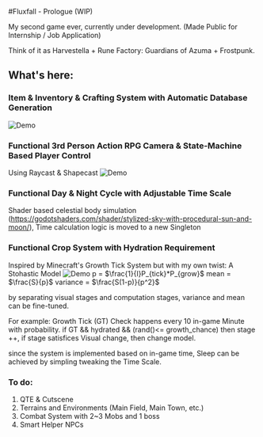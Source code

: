 #Fluxfall - Prologue (WIP)

My second game ever, currently under development. (Made Public for Internship / Job Application)

Think of it as Harvestella + Rune Factory: Guardians of Azuma + Frostpunk.

## What's here:

### Item & Inventory & Crafting System with Automatic Database Generation
![Demo](demo_gifs/inventory_crafting_demo.gif)
### Functional 3rd Person Action RPG Camera & State-Machine Based Player Control 
Using Raycast & Shapecast
![Demo](demo_gifs/player_control_demo.gif)
### Functional Day & Night Cycle with Adjustable Time Scale
Shader based celestial body simulation (https://godotshaders.com/shader/stylized-sky-with-procedural-sun-and-moon/), Time calculation logic is moved to a new Singleton

### Functional Crop System with Hydration Requirement
Inspired by Minecraft's Growth Tick System but with my own twist: A Stohastic Model
![Demo](demo_gifs/crop_daynight_demo.gif)
p = $\frac{1}{I}P_{tick}*P_{grow}$
mean = $\frac{S}{p}$
variance = $\frac{S(1-p)}{p^2}$

by separating visual stages and computation stages, variance and mean can be fine-tuned. 

For example: 
Growth Tick (GT) Check happens every 10 in-game Minute with probability. 
if GT && hydrated && (rand()<= growth_chance) then stage ++, if stage satisfices Visual change, then change model.


since the system is implemented based on in-game time, Sleep can be achieved by simpling tweaking the Time Scale.

### To do:
1. QTE & Cutscene
2. Terrains and Environments (Main Field, Main Town, etc.)
3. Combat System with 2~3 Mobs and 1 boss
4. Smart Helper NPCs 

